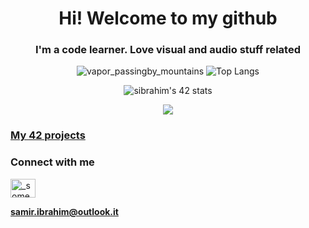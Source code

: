 <h1 align="center">Hi! Welcome to my github</h1>
<h3 align="center">I'm a code learner. Love visual and audio stuff related</h3>
<div align="center">
  
![vapor_passingby_mountains](https://github.com/sidev86/sidev86/assets/84662823/044c264e-26ae-40a7-8d6d-e6cafddd678d)
![Top Langs](https://github-readme-stats.vercel.app/api/top-langs/?username=sidev86&langs_count=8&theme=dracula)

<img src="https://badge.mediaplus.ma/starryblue/sibrahim?1337Badge=off&UM6P=off" alt="sibrahim's 42 stats" />



<p align="center">
  <a href="https://skillicons.dev">
    <img src="https://skillicons.dev/icons?i=git,c,cpp,vim,bash,py,unity,godot,ableton" />
  </a>
</p>

<h3 align="left"><a href="https://github.com/sidev86/42projects">My 42 projects</a></h3>

</div>

<h3 align="left">Connect with me</h3>
<p align="left">
<a href="https://twitter.com/_someyear" target="blank"><img align="center" src="https://raw.githubusercontent.com/rahuldkjain/github-profile-readme-generator/master/src/images/icons/Social/twitter.svg" alt="_someyear" height="30" width="40" /></a>
</p>

**samir.ibrahim@outlook.it**



